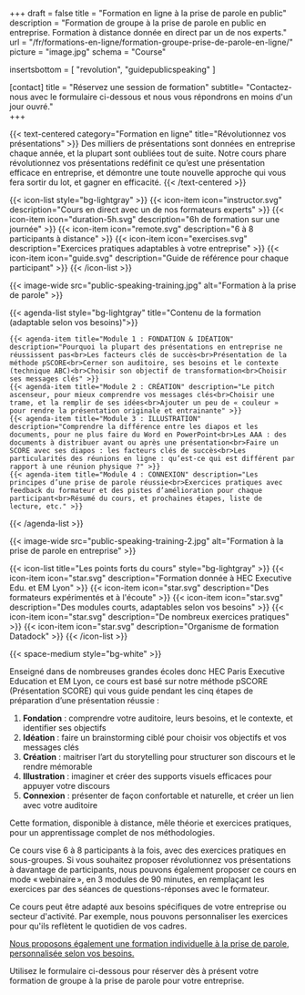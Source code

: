 +++
draft		= false
title		= "Formation en ligne à la prise de parole en public"
description = "Formation de groupe à la prise de parole en public en entreprise. Formation à distance donnée en direct par un de nos experts."
url	 		= "/fr/formations-en-ligne/formation-groupe-prise-de-parole-en-ligne/"
picture		= "image.jpg"
schema		= "Course"

insertsbottom = [ "revolution", "guidepublicspeaking" ]

[contact]
	title	= "Réservez une session de formation"
	subtitle= "Contactez-nous avec le formulaire ci-dessous et nous vous répondrons en moins d'un jour ouvré."	
+++  

{{< text-centered category="Formation en ligne" title="Révolutionnez vos présentations" >}}
Des milliers de présentations sont données en entreprise chaque année, et la plupart sont oubliées tout de suite. Notre cours phare révolutionnez vos présentations redéfinit ce qu’est une présentation efficace en entreprise, et démontre une toute nouvelle approche qui vous fera sortir du lot, et gagner en efficacité.
{{< /text-centered >}}

{{< icon-list style="bg-lightgray" >}}
	{{< icon-item icon="instructor.svg" description="Cours en direct avec un de nos formateurs experts" >}}
	{{< icon-item icon="duration-5h.svg" description="6h de formation sur une journée" >}}
	{{< icon-item icon="remote.svg" description="6 à 8 participants à distance" >}}
	{{< icon-item icon="exercises.svg" description="Exercices pratiques adaptables à votre entreprise" >}}
	{{< icon-item icon="guide.svg" description="Guide de référence pour chaque participant" >}}
{{< /icon-list >}}

{{< image-wide src="public-speaking-training.jpg" alt="Formation à la prise de parole" >}}

{{< agenda-list style="bg-lightgray" title="Contenu de la formation (adaptable selon vos besoins)">}}

	{{< agenda-item title="Module 1 : FONDATION & IDÉATION" description="Pourquoi la plupart des présentations en entreprise ne réussissent pas<br>Les facteurs clés de succès<br>Présentation de la méthode pSCORE<br>Cerner son auditoire, ses besoins et le contexte (technique ABC)<br>Choisir son objectif de transformation<br>Choisir ses messages clés" >}}
	{{< agenda-item title="Module 2 : CRÉATION" description="Le pitch ascenseur, pour mieux comprendre vos messages clés<br>Choisir une trame, et la remplir de ses idées<br>Ajouter un peu de « couleur » pour rendre la présentation originale et entrainante" >}}
	{{< agenda-item title="Module 3 : ILLUSTRATION" description="Comprendre la différence entre les diapos et les documents, pour ne plus faire du Word en PowerPoint<br>Les AAA : des documents à distribuer avant ou après une présentation<br>Faire un SCORE avec ses diapos : les facteurs clés de succès<br>Les particularités des réunions en ligne : qu’est-ce qui est différent par rapport à une réunion physique ?" >}}
	{{< agenda-item title="Module 4 : CONNEXION" description="Les principes d’une prise de parole réussie<br>Exercices pratiques avec feedback du formateur et des pistes d’amélioration pour chaque participant<br>Résumé du cours, et prochaines étapes, liste de lecture, etc." >}}
{{< /agenda-list >}}

{{< image-wide src="public-speaking-training-2.jpg" alt="Formation à la prise de parole en entreprise" >}}

{{< icon-list title="Les points forts du cours" style="bg-lightgray" >}}
	{{< icon-item icon="star.svg" description="Formation donnée à HEC Executive Edu. et EM Lyon" >}}
	{{< icon-item icon="star.svg" description="Des formateurs expérimentés et à l'écoute" >}}
	{{< icon-item icon="star.svg" description="Des modules courts, adaptables selon vos besoins" >}}
	{{< icon-item icon="star.svg" description="De nombreux exercices pratiques" >}}
	{{< icon-item icon="star.svg" description="Organisme de formation Datadock" >}}
{{< /icon-list >}}

{{< space-medium style="bg-white" >}}

Enseigné dans de nombreuses grandes écoles donc HEC Paris Executive Education et EM Lyon, ce cours est basé sur notre méthode pSCORE (Présentation SCORE) qui vous guide pendant les cinq étapes de préparation d’une présentation réussie :

1. **Fondation** : comprendre votre auditoire, leurs besoins, et le contexte, et identifier ses objectifs
2. **Idéation** : faire un brainstorming ciblé pour choisir vos objectifs et vos messages clés
3. **Création** : maitriser l’art du storytelling pour structurer son discours et le rendre mémorable
4. **Illustration** : imaginer et créer des supports visuels efficaces pour appuyer votre discours
5. **Connexion** : présenter de façon confortable et naturelle, et créer un lien avec votre auditoire

Cette formation, disponible à distance, mêle théorie et exercices pratiques, pour un apprentissage complet de nos méthodologies. 

Ce cours vise 6 à 8 participants à la fois, avec des exercices pratiques en sous-groupes. Si vous souhaitez proposer révolutionnez vos présentations à davantage de participants, nous pouvons également proposer ce cours en mode « webinaire », en 3 modules de 90 minutes, en remplaçant les exercices par des séances de questions-réponses avec le formateur.

Ce cours peut être adapté aux besoins spécifiques de votre entreprise ou secteur d'activité. Par exemple, nous pouvons personnaliser les exercices pour qu'ils reflètent le quotidien de vos cadres.

[Nous proposons également une formation individuelle à la prise de parole, personnalisée selon vos besoins.](/formations-en-ligne/formation-individuelle-prise-de-parole-en-ligne/)

Utilisez le formulaire ci-dessous pour réserver dès à présent votre formation de groupe à la prise de parole pour votre entreprise.
